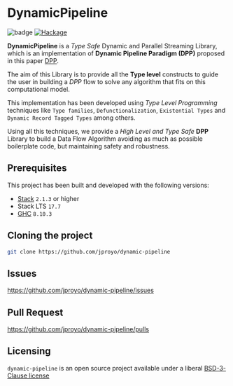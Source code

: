 # DynamicPipeline

![badge](https://github.com/jproyo/dynamic-pipeline/actions/workflows/dynamic-pipeline.yml/badge.svg)
[![Hackage](https://img.shields.io/hackage/v/dynamic-pipeline.svg?style=flat)](https://hackage.haskell.org/package/dynamic-pipeline)


**DynamicPipeline** is a *Type Safe* Dynamic and Parallel Streaming Library, which is an implementation of **Dynamic Pipeline Paradigm (DPP)**
proposed in this paper [DPP](https://biblioteca.sistedes.es/articulo/the-dynamic-pipeline-paradigm/).

The aim of this Library is to provide all the **Type level** constructs to guide the user in building a *DPP* flow to solve any algorithm that fits on this computational model.  
 
This implementation has been developed using *Type Level Programming* techniques like `Type families`, `Defunctionalization`, `Existential Types` and `Dynamic Record Tagged Types` among others.

Using all this techniques, we provide a *High Level and Type Safe* **DPP** Library to build a Data Flow Algorithm avoiding as much as possible boilerplate code, but maintaining safety and robustness.

## Prerequisites

This project has been built and developed with the following versions:

- [Stack](https://docs.haskellstack.org/en/stable/README/) `2.1.3` or higher
- Stack LTS `17.7`
- [GHC](https://www.haskell.org/ghc/) `8.10.3` 

## Cloning the project 

```bash
git clone https://github.com/jproyo/dynamic-pipeline
```

## Issues 

https://github.com/jproyo/dynamic-pipeline/issues

## Pull Request

https://github.com/jproyo/dynamic-pipeline/pulls

## Licensing

`dynamic-pipeline` is an open source project available under a liberal [BSD-3-Clause license](./LICENSE)





